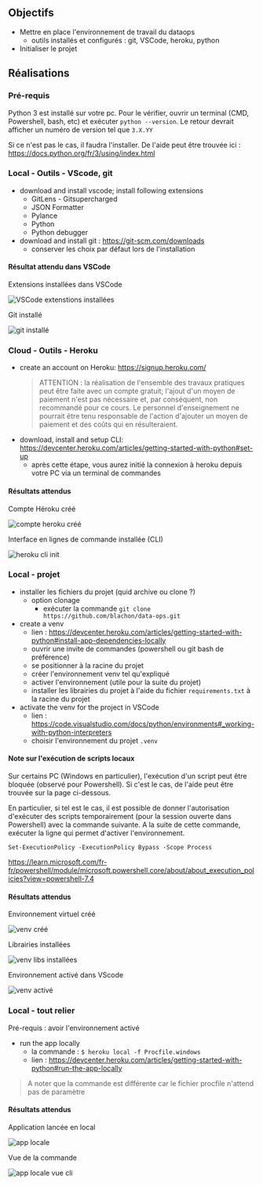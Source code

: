 ## Objectifs
- Mettre en place l'environnement de travail du dataops
  - outils installés et configurés : git, VSCode, heroku, python
- Initialiser le projet

## Réalisations

### Pré-requis

Python 3 est installé sur votre pc. Pour le vérifier, ouvrir un terminal (CMD, Powershell, bash, etc) et exécuter `python --version`.
Le retour devrait afficher un numéro de version tel que `3.X.YY`

Si ce n'est pas le cas, il faudra l'installer. De l'aide peut être trouvée ici : https://docs.python.org/fr/3/using/index.html

### Local - Outils - VScode, git
- download and install vscode; install following extensions
  - GitLens - Gitsupercharged
  - JSON Formatter
  - Pylance
  - Python
  - Python debugger
- download and install git : https://git-scm.com/downloads
  - conserver les choix par défaut lors de l'installation

#### Résultat attendu dans VSCode

Extensions installées dans VSCode

![VSCode extenstions installées](img/VSCode_extensions.jpg)

Git installé

![git installé](img/git.jpg)

### Cloud - Outils - Heroku
- create an account on Heroku: https://signup.heroku.com/
  > ATTENTION : la réalisation de l'ensemble des travaux pratiques peut être faite avec un compte gratuit; l'ajout d'un moyen de paiement n'est pas nécessaire et, par conséquent, non recommandé pour ce cours. Le personnel d'enseignement ne pourrait être tenu responsable de l'action d'ajouter un moyen de paiement et des coûts qui en résulteraient.
- download, install and setup CLI: https://devcenter.heroku.com/articles/getting-started-with-python#set-up
  - après cette étape, vous aurez initié la connexion à heroku depuis votre PC via un terminal de commandes

#### Résultats attendus

Compte Héroku créé

![compte heroku créé](img/heroku_account.jpg)

Interface en lignes de commande installée (CLI)

![heroku cli init](img/heroku_cli_init.jpg)


### Local - projet
- installer les fichiers du projet (quid archive ou clone ?)
  - option clonage
    - exécuter la commande `git clone https://github.com/blachon/data-ops.git`
- create a venv
  - lien : https://devcenter.heroku.com/articles/getting-started-with-python#install-app-dependencies-locally
  - ouvrir une invite de commandes (powershell ou git bash de préférence)
  - se positionner à la racine du projet
  - créer l'environnement venv tel qu'expliqué
  - activer l'environnement (utile pour la suite du projet)
  - installer les librairies du projet à l'aide du fichier `requirements.txt` à la racine du projet
- activate the venv for the project in VSCode
  - lien : https://code.visualstudio.com/docs/python/environments#_working-with-python-interpreters
  - choisir l'environnement du projet `.venv`

#### Note sur l'exécution de scripts locaux
Sur certains PC (Windows en particulier), l'exécution d'un script peut être bloquée (observé pour Powershell). Si c'est le cas, de l'aide peut être trouvée sur la page ci-dessous.

En particulier, si tel est le cas, il est possible de donner l'autorisation d'exécuter des scripts temporairement (pour la session ouverte dans Powershell) avec la commande suivante. 
A la suite de cette commande, exécuter la ligne qui permet d'activer l'environnement.
```
Set-ExecutionPolicy -ExecutionPolicy Bypass -Scope Process
```

 https://learn.microsoft.com/fr-fr/powershell/module/microsoft.powershell.core/about/about_execution_policies?view=powershell-7.4


#### Résultats attendus

Environnement virtuel créé

![venv créé](img/venv.jpg)

Librairies installées

![venv libs installées](img/venv_libs_installees.jpg)

Environnement activé dans VScode

![venv activé](img/venv_active_vscode.jpg)


### Local - tout relier
Pré-requis : avoir l'environnement activé

- run the app locally
  - la commande : `$ heroku local -f Procfile.windows`
  - lien : https://devcenter.heroku.com/articles/getting-started-with-python#run-the-app-locally

> A noter que la commande est différente car le fichier procfile n'attend pas de paramètre

#### Résultats attendus

Application lancée en local

![app locale](img/heroku_local.jpg)

Vue de la commande

![app locale vue cli](img/heroku_local_cli.jpg)

